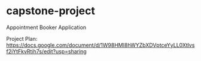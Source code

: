 # capstone-project
Appointment Booker Application

Project Plan: https://docs.google.com/document/d/1W98HMI8hWYZbXDVptceYyLL0Xtlvsf2iYtFkvRtih7s/edit?usp=sharing
